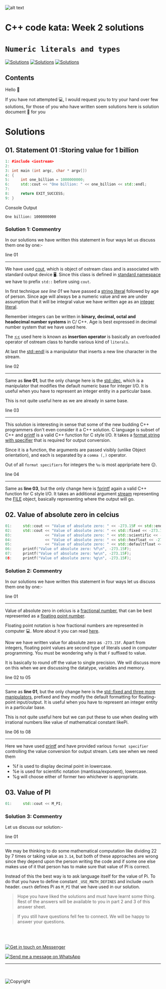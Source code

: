 ![alt text](http://programmingdays.com/img/62c218d0-fda7-4dd2-b49f-8628130c4c8f.png "programmingDays")



# C++ code kata: Week 2 solutions
# **`Numeric literals and types`** 
[![Solutions](https://img.shields.io/badge/Language-C++17-informational.svg)](https://shields.io/)  [![Solutions](https://img.shields.io/badge/Compiler-G++7-important.svg)](https://shields.io/) [![Solutions](https://img.shields.io/badge/Track-Beginner-yellowgreen.svg)](https://shields.io/)

## Contents

<!-- @import "[TOC]" {cmd="toc" depthFrom=2 depthTo=6 orderedList=false} -->

<!-- code_chunk_output -->

<!-- /code_chunk_output -->

Hello &#x1F44B;

If you have not attempted 💻, I would request you to try your hand over few solutions, for those of you who have written soem solutions here is solution document &#x1F381; for you

# Solutions  

## 01. Statement 01 :Storing value for 1 billion


```CPP
1: #include <iostream>
2:
3: int main (int argc, char * argv[])
4: {
5:     int one_billion = 1000000000;
6:     std::cout << "One billion: " << one_billion << std::endl;
7:
8:     return EXIT_SUCCESS;
9: }
```

Console Output
```con
One billion: 1000000000
```

### Solution 1: Commentry

In our solutions we have written this statement in four ways let us discuss them one by one:-

line 01

---
We have used [cout](http://www.cplusplus.com/reference/iostream/cout/), which is object of ostream class and is associated with standard output device 🖥.
Since this class is defined in [standard namespace](https://www.learncpp.com/cpp-tutorial/naming-conflicts-and-the-std-namespace/) we have to prefix `std::` before using `cout`.

In first technique *see line 01* we have passed a [string literal](https://en.cppreference.com/w/cpp/language/string_literal) followed by age of person. Since age will always be a numeric value and we are under assumption that it will be integral value we have written age as an [integer literal](https://en.cppreference.com/w/cpp/language/integer_literal). 

Remember integers can be written in **binary, decimal, octal and headecimal number systems** in C/ C++. Age is best expressed in decimal number system that we have used here.

The [<<](https://docs.microsoft.com/en-us/cpp/standard-library/overloading-the-output-operator-for-your-own-classes?view=vs-2019) used here is known as **insertion operator** is basically an overloaded operator of ostream class to handle various kind of `literals`.  

At last the [std::endl](https://en.cppreference.com/w/cpp/io/manip/endl) is a manipulator that inserts a new line character in the stream.

line 02

---

Same as **line 01**, but the only change here is the [std::dec](https://en.cppreference.com/w/cpp/io/manip/hex), which is a manipulator that modifies the default numeric base for integer I/O. It is useful when you have to represent an integer entity in a particular base.

This is not quite useful here as we are already in same base.

line 03

---

This solution is interesting in sense that some of the new budding C++ programmers don't even consider it a C++ solution. C language is subset of C++ and [printf](http://www.cplusplus.com/reference/cstdio/printf/) is a valid C++ function for C style I/O. It takes a [format string with specifier](http://www.cplusplus.com/reference/cstdio/printf/#parameters) that is required for output conversion. 

Since it is a function, the arguments are passed visibly (unlike Object orientation), and each is separated by a `comma (,)` operator.

Out of all `format specifiers` for integers the `%u` is most appripriate here 😕.

line 04

---

Same as **line 03**, but the only change here is [fprintf](https://en.cppreference.com/w/cpp/io/c/fprintf) again a valid C++ function for C style I/O. It takes an additional argument [stream](http://www.cplusplus.com/reference/cstdio/printf/#parameters) representing the [FILE](http://www.cplusplus.com/reference/cstdio/FILE/) object, basically representing where the output will go.

## 02. Value of absolute zero in celcius

```CPP
01:     std::cout << "Value of absolute zero: " << -273.15F << std::endl;
02:     std::cout << "Value of absolute zero: " << std::fixed << -273.15F << '\n'
03:               << "Value of absolute zero: " << std::scientific << -273.15F << '\n'
04:               << "Value of absolute zero: " << std::hexfloat << -273.15F << '\n'
05:               << "Value of absolute zero: " << std::defaultfloat << -273.15F << '\n';
06:     printf("Value of absolute zero: %f\n", -273.15F);
07:     printf("Value of absolute zero: %e\n", -273.15F);
08:     printf("Value of absolute zero: %g\n", -273.15F);

```

### Solution 2: Commentry

In our solutions we have written this statement in four ways let us discuss them one by one:-

line 01

---
Value of absolute zero in celcius is a [fractional number](http://www.montereyinstitute.org/courses/DevelopmentalMath/COURSE_TEXT_RESOURCE/U03_L1_T1_text_final.html), that can be best represented as a [floating point number](https://floating-point-gui.de/formats/fp/).

Floating point notation is how fractional numbers are represented in computer 💻. More about it you can read [here](https://floating-point-gui.de/formats/fp/#how-floating-point-numbers-work).

Now we have written value for absolute zero as `-273.15F`. Apart from integers, floating point values are second type of literals used in computer programming. You must be wondering why is that `F` suffixed to value.

It is basically to round off the value to single precision. We will discuss more on this when we are discussing the datatype, variables and memory.

line 02 to 05

---

Same as **line 01**, but the only change here is the [std::fixed and three more manipulators](https://en.cppreference.com/w/cpp/io/manip/hex), prefixed and they modify the default formatting for floating-point input/output. It is useful when you have to represent an integer entity in a particular base.

This is not quite useful here but we can put these to use when dealing with irrational numbers like value of mathematical constant likePi.

line 06 to 08

---

Here we have used [printf](http://www.cplusplus.com/reference/cstdio/printf/) and have provided various `format specifier` controlling the value conversion for output stream. Lets see when we need them

- %f is used to display decimal point in lowercase.
- %e is used for scientific notation (mantissa/exponent), lowercase.
- %g will choose either of former two whichever is appropriate.

## 03. Value of PI

```CPP
01:     std::cout << M_PI;
```

### Solution 3: Commentry

Let us discuss our solution:-

line 01

---
We may be thinking to do some mathematical computation like dividing 22 by 7 times or taking value as `3.14`, but both of these approaches are wrong since they depend upon the person writing the code and if some one else makes use of it that person has to make sure that value of PI is correct.

Instead of this the best way is to ask language itself for the value of Pi. To do that you have to define constant `_USE_MATH_DEFINES` and include `cmath` header. `cmath` defines Pi as `M_PI` that we have used in our solution.


>Hope you have liked the solutions and must have learnt some thing. Rest of the answers will be available to you in part 2 and 3 of this answer sheet.

>If you still have questions fell fee to connect. We will be happy to answer your questions.

</br></br></br>
[![Get in touch on Messenger](https://img.shields.io/static/v1.svg?label=Ask&nbsp;a&nbsp;Question&message=❓&logo=messenger&style=social)](https://m.me/programmingdays) 

[![Send me a message on WhatsApp](https://img.shields.io/static/v1.svg?label=Ask&nbsp;a&nbsp;Question&message=❓&color=1ebea5&logo=whatsapp&logoColor=white&labelColor=1ebea5)](https://wa.me/919458176671?text=I%20have%20a%20question.) 

---
</br></br>
![Copyright](https://img.shields.io/static/v1.svg?label=C&nbsp;codekata%20©️%20&message=%202019%20programmingDays&labelColor=informational&color=033450) 
